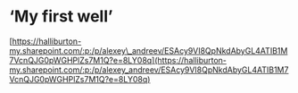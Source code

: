# ‘My first well’

[https://halliburton-my.sharepoint.com/:p:/p/alexey\_andreev/ESAcy9VI8QpNkdAbyGL4ATIB1M7VcnQJG0pWGHPlZs7M1Q?e=8LY08q](https://halliburton-my.sharepoint.com/:p:/p/alexey_andreev/ESAcy9VI8QpNkdAbyGL4ATIB1M7VcnQJG0pWGHPlZs7M1Q?e=8LY08q)



